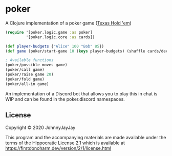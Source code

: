 # poker

A Clojure implementation of a poker game ([Texas Hold 'em](https://en.wikipedia.org/wiki/Texas_hold_%27em))

```clojure
(require '[poker.logic.game :as poker]
         '[poker.logic.core :as cards])

(def player-budgets {"Alice" 100 "Bob" 85})
(def game (poker/start-game 10 (keys player-budgets) (shuffle cards/deck) player-budgets))

; Available functions
(poker/possible-moves game)
(poker/call game)
(poker/raise game 20)
(poker/fold game)
(poker/all-in game)
```

An implementation of a Discord bot that allows you to play this in chat is WIP and can be found in the poker.discord namespaces.

## License

Copyright © 2020 JohnnyJayJay

This program and the accompanying materials are made available under the
terms of the Hippocratic License 2.1 which is available at
https://firstdonoharm.dev/version/2/1/license.html
